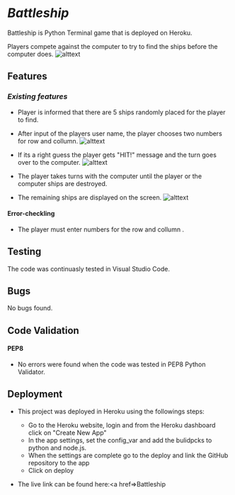 # *Battleship*

Battleship is Python Terminal game that is deployed on Heroku. 

Players compete against the computer to try to find the ships before the computer does. 
![alttext]()


## **Features** ##

### *Existing features* ###
* Player is informed that there are 5 ships randomly placed for the player to find.
* After input of the players user name, the player chooses two numbers for row and collumn. 
![alttext]()

* If its a right guess the player gets "HIT!" message and the turn goes over to the computer.
![alttext]()

* The player takes turns with the computer until the player or the computer ships are destroyed.
* The remaining ships are displayed on the screen.
![alttext]()

#### Error-checkling ####
* The player must enter numbers for the row and collumn .

## **Testing** ##
The code was continuasly tested in Visual Studio Code.

## **Bugs** ##

No bugs found.

## **Code Validation** ##

#### PEP8

* No errors were found when the code was tested in PEP8 Python Validator.

## **Deployment** ##
* This project was deployed in Heroku using the followings steps:
    - Go to the Heroku website, login and from the Heroku dashboard click on "Create New App"
    - In the app settings, set the config_var and add the bulidpcks to python and node.js. 
    - When the settings are complete go to the deploy and link the GitHub repository to the app
    - Click on deploy


* The live link can be found here:<a href=>Battleship</a>